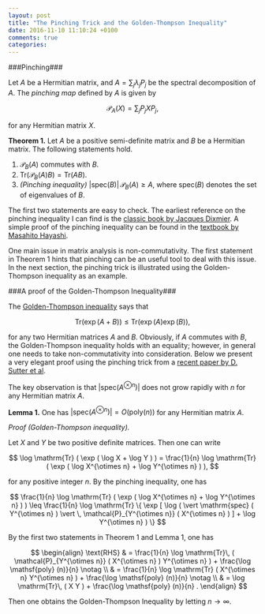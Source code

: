 ```yaml
---
layout: post
title: "The Pinching Trick and the Golden-Thompson Inequality"
date: 2016-11-10 11:10:24 +0100
comments: true
categories: 
---
```


###Pinching###

Let $A$ be a Hermitian matrix, and $A = \sum_j \lambda_j P_j$ be the spectral decomposition of $A$. 
The *pinching map* defined by $A$ is given by

$$
\mathcal{P}_A (X) = \sum_j P_j X P_j ,
$$

for any Hermitian matrix $X$.

**Theorem 1.** Let $A$ be a positive semi-definite matrix and $B$ be a Hermitian matrix. 
The following statements hold.

1. $\mathcal{P}_B (A)$ commutes with $B$.
2. $\mathrm{Tr} ( \mathcal{P}_B (A) B ) = \mathrm{Tr} ( A B )$.
3. *(Pinching inequality)* $\vert \mathrm{spec} (B) \vert \, \mathcal{P}_B (A) \geq A$, where $\mathrm{spec} (B)$ denotes the set of eigenvalues of $B$.

The first two statements are easy to check.
The earliest reference on the pinching inequality I can find is the [classic book by Jacques Dixmier](https://www.elsevier.com/books/von-neumann-algebras/dixmier/978-0-444-86308-9).
A simple proof of the pinching inequality can be found in the [textbook by Masahito Hayashi](http://www.springer.com/us/book/9783540302650).

One main issue in matrix analysis is non-commutativity. 
The first statement in Theorem 1 hints that pinching can be an useful tool to deal with this issue. 
In the next section, the pinching trick is illustrated using the Golden-Thompson inequality as an example.

###A proof of the Golden-Thompson Inequality###

The [Golden-Thompson inequality](https://en.wikipedia.org/wiki/Golden%E2%80%93Thompson_inequality) says that

$$
\mathrm{Tr} ( \exp ( A + B ) ) \leq \mathrm{Tr} ( \exp (A) \exp (B) ) , 
$$

for any two Hermitian matrices $A$ and $B$. 
Obviously, if $A$ commutes with $B$, the Golden-Thompson inequality holds with an equality; however, in general one needs to take non-commutativity into consideration.
Below we present a very elegant proof using the pinching trick from a [recent paper by D. Sutter et al](https://arxiv.org/abs/1604.03023).

The key observation is that $\vert \mathrm{spec} ( A^{\otimes n} ) \vert$ does not grow rapidly with $n$ for any Hermitian matrix $A$.

**Lemma 1.** One has $\vert \mathrm{spec} ( A^{\otimes n} ) \vert = O ( \mathsf{poly} (n) )$ for any Hermitian matrix $A$.

*Proof (Golden-Thompson inequality).*

Let $X$ and $Y$ be two positive definite matrices. 
Then one can write

$$
\log \mathrm{Tr} ( \exp ( \log X + \log Y ) ) = \frac{1}{n} \log \mathrm{Tr} ( \exp ( \log X^{\otimes n} + \log Y^{\otimes n} ) ), 
$$

for any positive integer $n$. 
By the pinching inequality, one has

$$
\frac{1}{n} \log \mathrm{Tr} ( \exp ( \log X^{\otimes n} + \log Y^{\otimes n} ) ) \leq \frac{1}{n} \log \mathrm{Tr} \{ \exp [ \log ( \vert \mathrm{spec} ( Y^{\otimes n} ) \vert \, \mathcal{P}_{Y^{\otimes n}} ( X^{\otimes n} ) ] + \log Y^{\otimes n} ) \}
$$

By the first two statements in Theorem 1 and Lemma 1, one has

$$
\begin{align}
\text{RHS} & = \frac{1}{n} \log \mathrm{Tr}\, ( \mathcal{P}_{Y^{\otimes n}} ( X^{\otimes n} ) Y^{\otimes n} ) + \frac{\log \mathsf{poly} (n)}{n} \notag \\
& = \frac{1}{n} \log \mathrm{Tr} ( X^{\otimes n} Y^{\otimes n} ) + \frac{\log \mathsf{poly} (n)}{n} \notag \\
& = \log \mathrm{Tr}\, ( X Y ) + \frac{\log \mathsf{poly} (n)}{n} . 
\end{align}
$$

Then one obtains the Golden-Thompson Inequality by letting $n \to \infty$.
